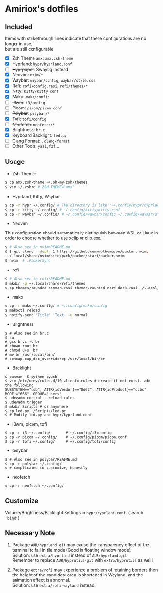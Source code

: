 # Amiriox's dotfiles

## Included
Items with strikethrough lines indicate that these configurations are no longer in use,      
but are still configurable

- [x] Zsh Theme `amx`: `amx.zsh-theme`
- [x] Hyprland: `hypr/hyprland.conf`
- [ ] ~~Hyprpaper~~: Swaybg instead
- [x] Neovim: `nvim/*`
- [x] Waybar: `waybar/config`, `waybar/style.css`
- [x] Rofi: `rofi/config.rasi`, `rofi/themes/*`
- [x] Kitty: `kitty/kitty.conf`
- [x] Mako: `mako/config`
- [ ] ~~i3wm~~: `i3/config`
- [ ] ~~Picom~~: `picom/picom.conf`
- [ ] ~~Polybar~~: `polybar/*`
- [x] Tofi: `tofi/config`
- [ ] ~~Neofetch~~: `neofetch/*`
- [x] Brightness: `br.c`
- [x] Keyboard Backlight: `led.py`
- [ ] Clang Format: `.clang-format`
- [ ] Other Tools: `yazi`, `fzf`...

## Usage

- Zsh Theme:
```zsh
$ cp amx.zsh-theme ~/.oh-my-zsh/themes
$ vim ~/.zshrc # ZSH_THEME="amx"
```

- Hyprland, Kitty, Waybar
```bash
$ cp -r hypr ~/.config/ # The directory is like "~/.config/hypr/hyprland.conf"
$ cp -r kitty ~/.config/ # ~/.config/kitty/kitty.conf
$ cp -r waybar ~/.config/ # ~/.config/waybar/config ~/.config/waybar/style.css
```

- Neovim

This configuration should automatically distinguish between WSL or Linux 
in order to choose whether to use xclip or clip.exe.
```bash
$ # Also see in nvim/README.md
$ $ git clone --depth 1 https://github.com/wbthomason/packer.nvim\
 ~/.local/share/nvim/site/pack/packer/start/packer.nvim
$ nvim  # :PackerSync 
```

- rofi
```bash
$ # Also see in rofi/README.md
$ mkdir -p ~/.local/share/rofi/themes
$ cp themes/rounded-common.rasi themes/rounded-nord-dark.rasi ~/.local/share/rofi/themes/
```

- mako
```bash
$ cp -r mako ~/.config/ # ~/.config/mako/config
$ makoctl reload
$ notify-send 'Title' 'Text' -u normal
```

- Brightness
```
$ # Also see in br.c
$ su
# gcc br.c -o br
# chown root br
# chmod u+s  br
# mv br /usr/local/bin/
# setcap cap_dac_override+ep /usr/local/bin/br
```

- Backlight
```
$ pacman -S python-pyusb
$ vim /etc/udev/rules.d/10-alienfx.rules # create if not exist. add the following
SUBSYSTEM=="usb", ATTR{idVendor}=="0d62", ATTR{idProduct}=="ccbc", MODE:="666", GROUP="users"
$ udevadm control --reload-rules
$ udevadm trigger
$ mkdir Scripts # or anywhere
$ cp led.py ~/Scripts/led.py
$ # Modify led.py and hypr/hyprland.conf
```

- i3wm, picom, tofi
```
$ cp -r i3 ~/.config/       # ~/.config/i3/config
$ cp -r picom ~/.config/    # ~/.config/picom/picom.conf
$ cp -r tofi ~/.config/     # ~/.config/tofi/config
```

- polybar
```
$ # Also see in polybar/README.md
$ cp -r polybar ~/.config/
$ # Complicated to customize, honestly
```

- neofetch
```
$ cp -r neofetch ~/.config/
```

## Customize

Volume/Brightness/Backlight Settings in `hypr/hyprland.conf`. (search `'bind'`)

## Necessary Note

1. Package `AUR/hyprland.git` may cause the transparency effect 
of the terminal to fail in tile mode (Good in floating window mode).       
Solution: use `extra/hyprland` instead of `AUR/hyprland.git`    
Remember to replace `AUR/hyprutils-git` with `extra/hyprutils` as well! 

2. Package `extra/rofi` may experience a problem 
of retaining borders then the height of the candidate area is shortened in Wayland,
and the animation effect is abnormal.    
Solution: use `extra/rofi-wayland` instead.
